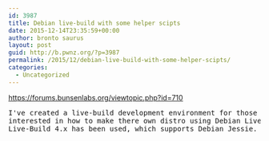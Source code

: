 ```yaml
---
id: 3987
title: Debian live-build with some helper scipts
date: 2015-12-14T23:35:59+00:00
author: bronto saurus
layout: post
guid: http://b.pwnz.org/?p=3987
permalink: /2015/12/debian-live-build-with-some-helper-scipts/
categories:
  - Uncategorized
---
```

<https://forums.bunsenlabs.org/viewtopic.php?id=710>

<pre>I've created a live-build development environment for those
interested in how to make there own distro using Debian Live-Build.
Live-Build 4.x has been used, which supports Debian Jessie.</pre>